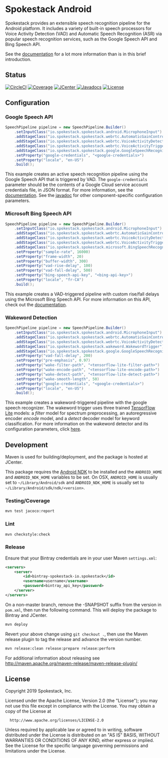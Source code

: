 # Spokestack Android

Spokestack provides an extensible speech recognition pipeline for the Android
platform. It includes a variety of built-in speech processors for Voice
Activity Detection (VAD) and Automatic Speech Recognition (ASR) via popular
speech recognition services, such as the Google Speech API and Bing Speech
API.

See the [documentation](https://spokestack.io/docs) for a lot more information
than is in this brief introduction.

## Status
[![CircleCI](https://circleci.com/gh/spokestack/spokestack-android.svg?style=shield)](https://circleci.com/gh/spokestack/spokestack-android)
[![Coverage](https://coveralls.io/repos/github/spokestack/spokestack-android/badge.svg)](https://coveralls.io/github/spokestack/spokestack-android)
[ ![JCenter](https://api.bintray.com/packages/spokestack/io.spokestack/spokestack-android/images/download.svg) ](https://bintray.com/spokestack/io.spokestack/spokestack-android/_latestVersion)
[![Javadocs](https://www.javadoc.io/badge2/io.spokestack/spokestack-android/javadoc.svg)](https://www.javadoc.io/doc/io.spokestack/spokestack-android)
[![License](https://img.shields.io/badge/License-Apache%202.0-green.svg)](https://opensource.org/licenses/Apache-2.0)

## Configuration

### Google Speech API

```java
SpeechPipeline pipeline = new SpeechPipeline.Builder()
    .setInputClass("io.spokestack.spokestack.android.MicrophoneInput")
    .addStageClass("io.spokestack.spokestack.webrtc.AutomaticGainControl")
    .addStageClass("io.spokestack.spokestack.webrtc.VoiceActivityDetector")
    .addStageClass("io.spokestack.spokestack.webrtc.VoiceActivityTrigger")
    .addStageClass("io.spokestack.spokestack.google.GoogleSpeechRecognizer")
    .setProperty("google-credentials", "<google-credentials>")
    .setProperty("locale", "en-US")
    .build();
```

This example creates an active speech recognition pipeline using the Google
Speech API that is triggered by VAD. The `google-credentials` parameter should
be the contents of a Google Cloud service account credentials file, in JSON
format. For more information, see the [documentation](https://cloud.google.com/speech/docs/streaming-recognize).
See the [javadoc](https://www.javadoc.io/doc/io.spokestack/spokestack) for
other component-specific configuration parameters.

### Microsoft Bing Speech API

```java
SpeechPipeline pipeline = new SpeechPipeline.Builder()
    .setInputClass("io.spokestack.spokestack.android.MicrophoneInput")
    .addStageClass("io.spokestack.spokestack.webrtc.AutomaticGainControl")
    .addStageClass("io.spokestack.spokestack.webrtc.VoiceActivityDetector")
    .addStageClass("io.spokestack.spokestack.webrtc.VoiceActivityTrigger")
    .addStageClass("io.spokestack.spokestack.microsoft.BingSpeechRecognizer")
    .setProperty("sample-rate", 16000)
    .setProperty("frame-width", 20)
    .setProperty("buffer-width", 300)
    .setProperty("vad-rise-delay", 100)
    .setProperty("vad-fall-delay", 500)
    .setProperty("bing-speech-api-key", "<bing-api-key>")
    .setProperty("locale", "fr-CA")
    .build();
```

This example creates a VAD-triggered pipeline with custom rise/fall delays
using the Microsoft Bing Speech API. For more information on this API, check
out the [documentation](https://azure.microsoft.com/en-us/services/cognitive-services/speech/).

### Wakeword Detection
```java
SpeechPipeline pipeline = new SpeechPipeline.Builder()
    .setInputClass("io.spokestack.spokestack.android.MicrophoneInput")
    .addStageClass("io.spokestack.spokestack.webrtc.AutomaticGainControl")
    .addStageClass("io.spokestack.spokestack.webrtc.VoiceActivityDetector")
    .addStageClass("io.spokestack.spokestack.wakeword.WakewordTrigger")
    .addStageClass("io.spokestack.spokestack.google.GoogleSpeechRecognizer")
    .setProperty("vad-fall-delay", 200)
    .setProperty("pre-emphasis", 0.97)
    .setProperty("wake-filter-path", "<tensorflow-lite-filter-path>")
    .setProperty("wake-encode-path", "<tensorflow-lite-encode-path>")
    .setProperty("wake-detect-path", "<tensorflow-lite-detect-path>")
    .setProperty("wake-smooth-length", 50)
    .setProperty("google-credentials", "<google-credentials>")
    .setProperty("locale", "en-US")
    .build();
```

This example creates a wakeword-triggered pipeline with the google speech
recognizer. The wakeword trigger uses three trained
[TensorFlow Lite](https://www.tensorflow.org/lite/) models: a *filter* model
for spectrum preprocessing, an autoregressive encoder *encode* model, and a
*detect* decoder model for keyword classification. For more information on
the wakeword detector and its configuration parameters, click
[here](https://github.com/spokestack/spokestack-android/wiki/wakeword).

## Development
Maven is used for building/deployment, and the package is hosted at JCenter.

This package requires the [Android NDK](https://developer.android.com/ndk/guides/index.html)
to be installed and the `ANDROID_HOME` and `ANDROID_NDK_HOME` variables to be
set. On OSX, `ANDROID_HOME` is usually set to `~/Library/Android/sdk` and
`ANDROID_NDK_HOME` is usually set to `~/Library/Android/sdk/ndk/<version>`.

### Testing/Coverage

```bash
mvn test jacoco:report
```

### Lint

```bash
mvn checkstyle:check
```

### Release
Ensure that your Bintray credentials are in your user Maven `settings.xml`:

```xml
<servers>
    <server>
        <id>bintray-spokestack-io.spokestack</id>
        <username>username</username>
        <password>bintray_api_key</password>
    </server>
</servers>
```

On a non-master branch, remove the -SNAPSHOT suffix from the version in `pom.xml`, then run the
following command. This will deploy the package to Bintray and JCenter.

```bash
mvn deploy
```

Revert your above change using `git checkout .`, then use the Maven release plugin to tag the release and advance the version number.

```bash
mvn release:clean release:prepare release:perform
```

For additional information about releasing see http://maven.apache.org/maven-release/maven-release-plugin/

## License

Copyright 2019 Spokestack, Inc.

  Licensed under the Apache License, Version 2.0 (the "License");
  you may not use this file except in compliance with the License.
  You may obtain a copy of the License at

      http://www.apache.org/licenses/LICENSE-2.0

  Unless required by applicable law or agreed to in writing, software
  distributed under the License is distributed on an "AS IS" BASIS,
  WITHOUT WARRANTIES OR CONDITIONS OF ANY KIND, either express or implied.
  See the License for the specific language governing permissions and
  limitations under the License.
